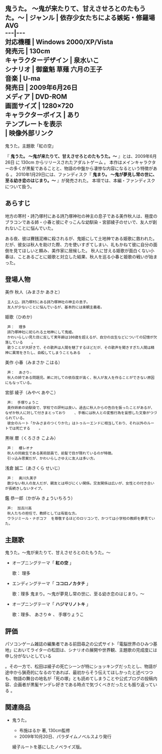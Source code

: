 鬼うた。 〜鬼が来たりて、甘えさせろとのたもうた。〜  |  ジャンル  |  依存少女たちによる嫉妬・修羅場AVG   
---|---  
対応機種  |  Windows 2000/XP/Vista   
発売元  |  130cm     
キャラクターデザイン  |  泉水いこ   
シナリオ  |  御童魁  草薙  六月の王子   
音楽  |  U-ma   
発売日  |  2009年6月26日     
メディア  |  DVD-ROM   
画面サイズ  |  1280×720   
キャラクターボイス  |  あり   
テンプレートを表示  
|  映像外部リンク  
---  
鬼うた。主題歌「紅の空」  
  
『 **鬼うた。 〜鬼が来たりて、甘えさせろとのたもうた。〜** 』とは、2009年6月26日 に  130cm  からリリースされたアダルトゲーム
  。 本作はメインキャラクターの多くが黒髪であることと、物語の中盤から凄惨な内容になるという特徴がある    。
2010年1月29日には、ファンディスク『 **鬼まり。 〜鬼が夢見し常の世に、至る幼き恋のはじまり。〜** 』が発売された。
本項では、本編・ファンディスクについて扱う。

##  あらすじ  

地方の寒村・詩乃塚村にある詩乃塚神社の神主の息子である美作秋人は、極度のブラコンである姉・小春と彼にぞっこんな幼馴染・宮部綾子のせいで、友人が創れないことに悩んでいた。

ある夜、彼は賽銭泥棒に殺されるが、鬼姫にして土地神である姫歌に救われた。
だが、彼女は秋人を助けた際、力を使いすぎてしまい、礼もかねて彼に自分の面倒を見てほしいと頼み、美作家に居候した。
秋人に甘える姫歌が面白くない小春は、ことあるごとに姫歌と対立した結果、秋人を巡る小春と姫歌の戦いが始まった。

##  登場人物  

美作 秋人（みまさか あきと）

     主人公。詩乃塚村にある詩乃塚神社の神主の息子。 
     友人が少ないことに悩んでいるが、基本的には楽観主義者。 
姫歌（ひめか）

     声：  理多   
     詩乃塚神社に祀られる土地神にして鬼姫。 
     かわいらしい見た目に反して実年齢は100歳を超えるが、自分の出生などについての記憶が欠落している    。 
     歌うことが大好きで、その歌声は人間を魅了するほどだが、その歌声を聞きすぎた人間は精神に異常をきたし、自殺してしまうこともある    。 
美作 小春（みまさか こはる）

     声：  あさり☆ 
     秋人の姉である問題児。弟に対しての依存度が高く、秋人が友人を作ることができない原因にもなっている。 
宮部 綾子（みやべ あやこ）

     声:  手塚りょうこ 
     美作姉弟の幼馴染で、学校での評判は良い。過去に秋人からの告白を振ったことがあるが、なぜか秋人に対して付きまとっており    、手帳には秋人との変態行為を妄想した文章がつづられている。 
     彼女のルート「かみさまのつくりかた」はトゥルーエンドに相当しており、それ以外のルートでは死亡する    。 
黒咲 暦（くろさき こよみ）

     声：  櫻レオナ 
     秋人の同級生である美術部員で、前髪で目が隠れているのが特徴。 
     引っ込み思案だが、かわいらしさゆえに友人は多い方。 
浅倉 誠二（あさくら せいじ）

     声：  奥川久美子 
     数少ない秋人の友人だが、親友とは呼びにくい関係。交友関係は広いが、女性との付き合いが長続きしないタイプ。 
鑑 恭一郎（かがみ きょういちろう）

     声:  加古川高   
     秋人たちの担任で、教師としては有能な方。 
     ウラジミール・ナボコフ  を尊敬するほどのロリコンで、かつては小学校の教師を夢見ていた。 

##  主題歌  

鬼うた。〜鬼が来たりて、甘えさせろとのたもうた。〜

  * オープニングテーマ「 **紅の空** 」 

     歌：  理多   

  * エンディングテーマ「 **ココロノカタチ** 」 

     歌：理多 
鬼まり。〜鬼が夢見し常の世に、至る幼き恋のはじまり。〜

  * オープニングテーマ「 **ハジマリノトキ** 」 

     歌：理多、  あさり☆  、  手塚りょうこ 

##  評価  

パソコンゲーム雑誌の編集者である前田尋之の公式サイト「電脳世界のひみつ基地」においてライターの松田は、シナリオの展開や世界観、主題歌の完成度には申し分がないとしている

。その一方で、松田は綾子の死亡シーンが特にショッキングだったとし、物語が途中から猟奇的になるのであれば、最初からそう伝えてほしかったと述べつつも、物語の舞台の地名が「死の塚」とも読めてしまうことや公式ブログの投稿内容、企画者が黒髪ヤンデレ好きである時点で気づくべきだったとも振り返っている
  。

##  関連商品  

  * 鬼うた。 
    * 布施はるか  著, 130cm監修 
    * 2009年10月20日、パラダイムノベルスより発行 

     綾子ルートを基にしたノベライズ版。 


